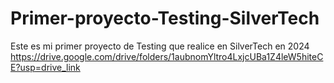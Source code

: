 # Primer-proyecto-Testing-SilverTech
Este es mi primer proyecto de Testing  que realice en SilverTech en 2024
https://drive.google.com/drive/folders/1aubnomYltro4LxjcUBa1Z4leW5hiteCE?usp=drive_link
